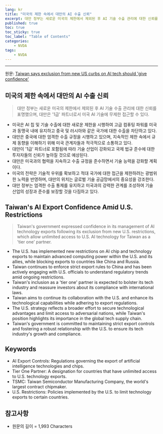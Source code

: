 ```yaml
---
lang: kr
title: "미국의 제한 속에서 대만의 AI 수출 신뢰"
excerpt: 대만 정부는 새로운 미국의 제한에서 제외된 후 AI 기술 수출 관리에 대한 신뢰를 표명했으며, 대만은 '1급' 파트너로서 미국 AI 기술에 무제한 접근할 수 있다.
published: true
toc: true
toc_sticky: true
toc_label: "Table of Contents"
categories:
    - NVDA
tags:
    - NVDA
---
```


---

  원문: [Taiwan says exclusion from new US curbs on AI tech should 'give confidence'](https://www.investing.com/news/stock-market-news/taiwan-says-exclusion-from-new-us-curbs-on-ai-tech-should-give-confidence-3813247)

## 미국의 제한 속에서 대만의 AI 수출 신뢰

> 대만 정부는 새로운 미국의 제한에서 제외된 후 AI 기술 수출 관리에 대한 신뢰를 표명했으며, 대만은 '1급' 파트너로서 미국 AI 기술에 무제한 접근할 수 있다.


- 미국은 AI 칩 및 기술 수출에 대한 새로운 제한을 시행하여 고급 컴퓨팅 파워를 미국과 동맹국 내에 유지하고 중국 및 러시아와 같은 국가에 대한 수출을 차단하고 있다.
- 대만은 중국에 대한 엄격한 수출 규정을 시행하고 있으며, 지속적인 제한 속에서 규제 동향을 이해하기 위해 미국 관계자들과 적극적으로 소통하고 있다.
- 대만이 '1급' 파트너로 포함됨에 따라 기술 산업이 강화되고 국제 법규 준수에 대한 투자자들의 신뢰가 높아질 것으로 예상된다.
- 대만은 미국과의 협력을 지속하고 수출 규정을 준수하면서 기술 능력을 강화할 계획이다.
- 미국의 전략은 기술적 우위를 확보하고 적대 국가에 대한 접근을 제한하려는 광범위한 노력을 반영하며, 대만의 위치는 글로벌 기술 공급망에서의 중요성을 강조한다.
- 대만 정부는 엄격한 수출 통제를 유지하고 미국과의 강력한 관계를 조성하여 기술 산업의 성장과 준수를 보장할 것을 다짐하고 있다.

## Taiwan's AI Export Confidence Amid U.S. Restrictions

> Taiwan's government expressed confidence in its management of AI technology exports following its exclusion from new U.S. restrictions, which allow unlimited access to U.S. AI technology for Taiwan as a 'tier one' partner.


- The U.S. has implemented new restrictions on AI chip and technology exports to maintain advanced computing power within the U.S. and its allies, while blocking exports to countries like China and Russia.
- Taiwan continues to enforce strict export rules to China and has been actively engaging with U.S. officials to understand regulatory trends amid ongoing restrictions.
- Taiwan's inclusion as a 'tier one' partner is expected to bolster its tech industry and reassure investors about its compliance with international laws.
- Taiwan aims to continue its collaboration with the U.S. and enhance its technological capabilities while adhering to export regulations.
- The U.S. strategy reflects a broader effort to secure technological advantages and limit access to adversarial nations, while Taiwan's position highlights its importance in the global tech supply chain.
- Taiwan's government is committed to maintaining strict export controls and fostering a robust relationship with the U.S. to ensure its tech industry's growth and compliance.

## Keywords

- AI Export Controls: Regulations governing the export of artificial intelligence technologies and chips.
- Tier One Partner: A designation for countries that have unlimited access to U.S. technology exports.
- TSMC: Taiwan Semiconductor Manufacturing Company, the world's largest contract chipmaker.
- U.S. Restrictions: Policies implemented by the U.S. to limit technology exports to certain countries.

## 참고사항

- 원문의 길이 = 1,993 Characters

